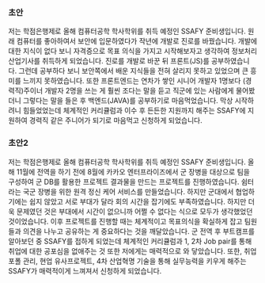 ### 초안

저는 학점은행제로 올해 컴퓨터공학 학사학위를 취득 예정인 SSAFY 준비생입니다.
원래 컴퓨터를 좋아하여서 보안에 입문하였다가 작년에 개발로 진로를 바꿨습니다.
개발에 대한 지식이 없다 보니 자격증으로 목표 의식을 가지고 시작해보자고 생각하여 정보처리산업기사를 취득하게 되었습니다.
진로를 개발로 바꾼 뒤 프론트(JS)를 공부하였습니다.
그런데 공부하다 보니 보안쪽에서 배운 지식들을 전혀 살리지 못하고 있었으며 큰 흥미를 느끼지 못하였습니다.
또한 프론트엔드는 연차가 쌓인 시니어 개발자 1명보다 (경력직)주이너 개발자 2명을 쓰는 게 훨씬 조다는 말을 듣고 직군에 있는 사람에게 물어봤더니 그렇다는 말을 들은 후 백엔드(JAVA)를 공부하기로 마음먹었습니다.
막상 시작하려니 힘들었었는데 체계적인 커리큘럼과 이수 후 든든한 지원까지 해주는 SSAFY에 지원하여 경력직 같은 주니어가 되기로 마음먹고 신청하게 되었습니다.


### 초안2
저는 학점은행제로 올해 컴퓨터공학 학사학위를 취득 예정인 SSAFY 준비생입니다.
올해 11월에 전역을 하기 전에 8월에 카카오 엔터프라이즈에서 군 장병을 대상으로 팀을 구성하여 군 DB를 활용한 프로젝트 결과물을 만드는 프로젝트를 진행하였습니다. 
쉼터라는 국군 장병을 위한 원격 정신 케어 서비스를 만들었습니다. 
하지만 군대에서 협업하기에는 쉽지 않았고 서로 부대가 달라 회의 시간을 잡기에도 부족하였습니다. 
하지만 더욱 문제였던 것은 부대에서 시간이 없으니까 어쩔 수 없다는 식으로 모두가 생각했었던 것이었습니다. 이후 프로젝트를 진행할 때는 체계적이고 목표의식을 확실하게 잡고 팀원들과 의견을 나누고 공유하는 게 중요하다는 것을 깨달았습니다.
군 전역 후 부트캠프를 알아보던 중 SSAFY를 접하게 되었는데 체계적인 커리큘럼과 1, 2차 Job pair를 통해 취업에 대한 공포심을 없애주는 것 또한 저에게는 매력적으로 와 닿았습니다. 또한, 취업 포폴 관리, 현업 유사프로젝트, 4차 산업혁명 기술을 통해 실무능력을 키우게 해주는 SSAFY가 매력적이게 느껴져서 신청하게 되었습니다.